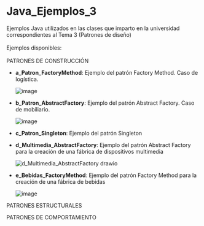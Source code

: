 # Java_Ejemplos_3
Ejemplos Java utilizados en las clases que imparto en la universidad correspondientes al Tema 3 (Patrones de diseño)<br>
<br>
Ejemplos disponibles:<br>
<br>
PATRONES DE CONSTRUCCIÓN
- **a_Patron_FactoryMethod**: Ejemplo del patrón Factory Method. Caso de logística.

    ![image](https://github.com/aalonsopuig/Java_Ejemplos_3/assets/57196844/944d4c04-4fc7-4608-94e4-2d1993a34cbb)

- **b_Patron_AbstractFactory**: Ejemplo del patrón Abstract Factory. Caso de mobiliario.

    ![image](https://github.com/aalonsopuig/Java_Ejemplos_3/assets/57196844/ed0021b8-b661-40a9-8ae3-55b2ef301ea9)

- **c_Patron_Singleton**: Ejemplo del patrón Singleton

   

- **d_Multimedia_AbstractFactory**: Ejemplo del patrón Abstract Factory para la creación de una fábrica de dispositivos multimedia

    ![d_Multimedia_AbstractFactory drawio](https://github.com/aalonsopuig/Java_Ejemplos_3/assets/57196844/2f54d0ef-1ac5-48d3-8468-7551e4fb4603)

  
- **e_Bebidas_FactoryMethod**: Ejemplo del patrón Factory Method para la creación de una fábrica de bebidas

  
    ![image](https://github.com/aalonsopuig/Java_Ejemplos_3/assets/57196844/730792f0-6782-4ca5-b738-859fafe4e8a9)


PATRONES ESTRUCTURALES

PATRONES DE COMPORTAMIENTO



